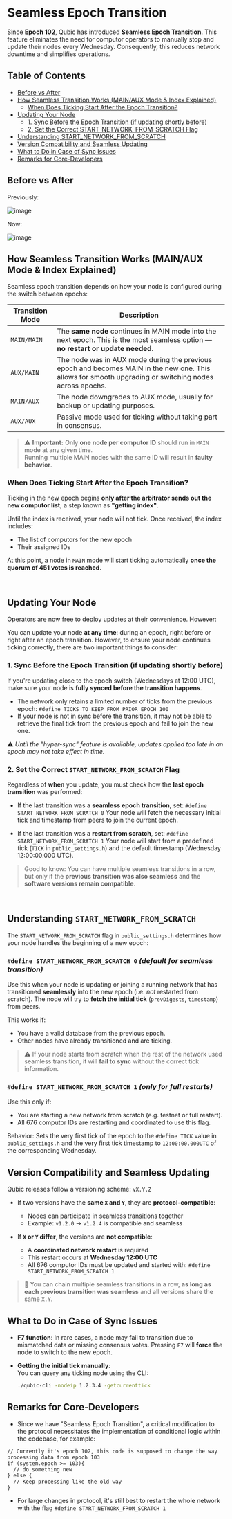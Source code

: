 # Seamless Epoch Transition

Since **Epoch 102**, Qubic has introduced **Seamless Epoch Transition**. This feature eliminates the need for computor operators to manually stop and update their nodes every Wednesday. Consequently, this reduces network downtime and simplifies operations.

## Table of Contents

- [Before vs After](#before-vs-after)
- [How Seamless Transition Works (MAIN/AUX Mode & Index Explained)](#how-seamless-transition-works-mainaux-mode--index-explained)
  - [When Does Ticking Start After the Epoch Transition?](#when-does-ticking-start-after-the-epoch-transition)
- [Updating Your Node](#updating-your-node)
  - [1. Sync Before the Epoch Transition (if updating shortly before)](#1-sync-before-the-epoch-transition-if-updating-shortly-before)
  - [2. Set the Correct START_NETWORK_FROM_SCRATCH Flag](#2-set-the-correct-start_network_from_scratch-flag)
- [Understanding START_NETWORK_FROM_SCRATCH](#understanding-start_network_from_scratch)
- [Version Compatibility and Seamless Updating](#version-compatibility-and-seamless-updating)
- [What to Do in Case of Sync Issues](#what-to-do-in-case-of-sync-issues)
- [Remarks for Core-Developers](#remarks-for-core-developers)


## Before vs After

Previously:

![image](https://github.com/qubic/core/assets/39078779/e0f4835d-5bb1-48cc-8da8-9e1eeaca3e82)

Now:

![image](https://github.com/qubic/core/assets/39078779/62c849f9-96c1-45c8-a922-2f4106167579)


## How Seamless Transition Works (MAIN/AUX Mode & Index Explained)

Seamless epoch transition depends on how your node is configured during the switch between epochs:

| Transition Mode | Description |
|-----------------|-------------|
| `MAIN/MAIN`   | The **same node** continues in MAIN mode into the next epoch. This is the most seamless option — **no restart or update needed**. |
| `AUX/MAIN`    | The node was in AUX mode during the previous epoch and becomes MAIN in the new one. This allows for smooth upgrading or switching nodes across epochs. |
| `MAIN/AUX`    | The node downgrades to AUX mode, usually for backup or updating purposes. |
| `AUX/AUX`     | Passive mode used for ticking without taking part in consensus. |

> ⚠️ **Important:** Only **one node per computor ID** should run in `MAIN` mode at any given time.  
> Running multiple MAIN nodes with the same ID will result in **faulty behavior**.

### When Does Ticking Start After the Epoch Transition?

Ticking in the new epoch begins **only after the arbitrator sends out the new computor list**; a step known as **"getting index"**.

Until the index is received, your node will not tick. Once received, the index includes:

- The list of computors for the new epoch
- Their assigned IDs

At this point, a node in `MAIN` mode will start ticking automatically **once the quorum of 451 votes is reached**.

<br>

## Updating Your Node

Operators are now free to deploy updates at their convenience. However:

You can update your node **at any time**: during an epoch, right before or right after an epoch transition. However, to ensure your node continues ticking correctly, there are two important things to consider:

### 1. Sync Before the Epoch Transition (if updating shortly before)

If you're updating close to the epoch switch (Wednesdays at 12:00 UTC), make sure your node is **fully synced before the transition happens**.

- The network only retains a limited number of ticks from the previous epoch: `#define TICKS_TO_KEEP_FROM_PRIOR_EPOCH 100`
- If your node is not in sync before the transition, it may not be able to retrieve the final tick from the previous epoch and fail to join the new one.

⚠️ *Until the "hyper-sync" feature is available, updates applied too late in an epoch may not take effect in time.*

### 2. Set the Correct `START_NETWORK_FROM_SCRATCH` Flag


Regardless of **when** you update, you must check how the **last epoch transition** was performed:

- If the last transition was a **seamless epoch transition**, set:
  `#define START_NETWORK_FROM_SCRATCH 0`
  Your node will fetch the necessary initial tick and timestamp from peers to join the current epoch.

- If the last transition was a **restart from scratch**, set:
  `#define START_NETWORK_FROM_SCRATCH 1`
  Your node will start from a predefined tick (`TICK` in `public_settings.h`) and the default timestamp (Wednesday 12:00:00.000 UTC).

> Good to know: You can have multiple seamless transitions in a row, but only if the **previous transition was also seamless** and the **software versions remain compatible**.

<br>

## Understanding `START_NETWORK_FROM_SCRATCH`

The `START_NETWORK_FROM_SCRATCH` flag in `public_settings.h` determines how your node handles the beginning of a new epoch:

### `#define START_NETWORK_FROM_SCRATCH 0` *(default for seamless transition)*

Use this when your node is updating or joining a running network that has transitioned **seamlessly** into the new epoch (i.e. *not* restarted from scratch). The node will try to **fetch the initial tick** (`prevDigests`, `timestamp`) from peers.

This works if:
- You have a valid database from the previous epoch.
- Other nodes have already transitioned and are ticking.

> ⚠️ If your node starts from scratch when the rest of the network used seamless transition, it will **fail to sync** without the correct tick information.

### `#define START_NETWORK_FROM_SCRATCH 1` *(only for full restarts)*

Use this only if:
- You are starting a new network from scratch (e.g. testnet or full restart).
- All 676 computor IDs are restarting and coordinated to use this flag.

Behavior: Sets the very first tick of the epoch to the `#define TICK` value in `public_settings.h` and the very first tick timestamp to `12:00:00.000UTC` of the corresponding Wednesday.

## Version Compatibility and Seamless Updating

Qubic releases follow a versioning scheme: `vX.Y.Z`

- If two versions have the **same `X` and `Y`**, they are **protocol-compatible**:
  - Nodes can participate in seamless transitions together
  - Example: `v1.2.0` → `v1.2.4` is compatible and seamless

- If **`X` or `Y` differ**, the versions are **not compatible**:
  - A **coordinated network restart** is required
  - This restart occurs at **Wednesday 12:00 UTC**
  - All 676 computor IDs must be updated and started with:
    `#define START_NETWORK_FROM_SCRATCH 1`

> 🔁 You can chain multiple seamless transitions in a row, **as long as each previous transition was seamless** and all versions share the same `X.Y`.

## What to Do in Case of Sync Issues
- **F7 function**: In rare cases, a node may fail to transition due to mismatched data or missing consensus votes. Pressing `F7` will **force** the node to switch to the new epoch.
- **Getting the initial tick manually**:  
  You can query any ticking node using the CLI:

  ```bash
  ./qubic-cli -nodeip 1.2.3.4 -getcurrenttick
  ```

## Remarks for Core-Developers
- Since we have "Seamless Epoch Transition", a critical modification to the protocol necessitates the implementation of conditional logic within the codebase, for example:
```
// Currently it's epoch 102, this code is supposed to change the way processing data from epoch 103
if (system.epoch >= 103){
  // do something new
} else {
  // Keep processing like the old way
}
```
- For large changes in protocol, it's still best to restart the whole network with the flag `#define START_NETWORK_FROM_SCRATCH 1`
